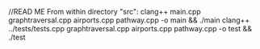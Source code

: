 //READ ME
From within directory "src":
clang++ main.cpp graphtraversal.cpp airports.cpp pathway.cpp -o main && ./main
clang++ ../tests/tests.cpp graphtraversal.cpp airports.cpp pathway.cpp -o test && ./test






